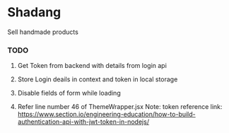 # Shadang

Sell handmade products

### TODO

1. Get Token from backend with details from login api
2. Store Login deails in context and token in local storage
3. Disable fields of form while loading

4. Refer line number 46 of ThemeWrapper.jsx
   Note: token reference link: https://www.section.io/engineering-education/how-to-build-authentication-api-with-jwt-token-in-nodejs/
